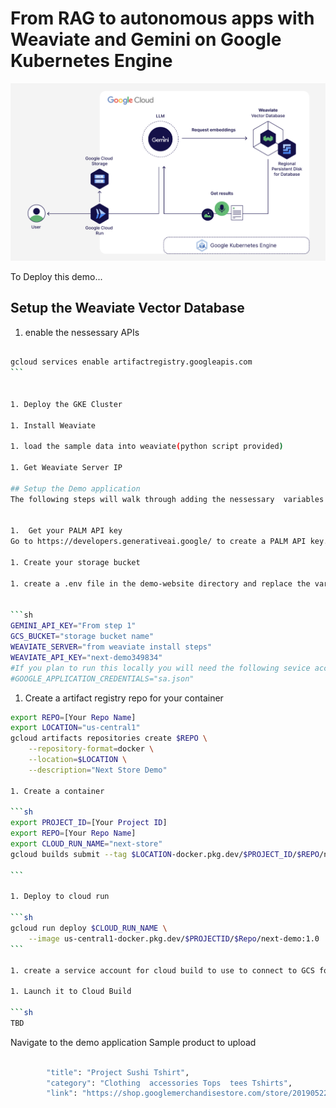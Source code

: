 # From RAG to autonomous apps with Weaviate and Gemini on Google Kubernetes Engine

![Next Demo Achitecture](https://github.com/bkauf/next-store/blob/main/diagram.png)

To Deploy this demo...

## Setup the Weaviate Vector Database

1. enable the nessessary APIs

````sh

gcloud services enable artifactregistry.googleapis.com
```


1. Deploy the GKE Cluster

1. Install Weaviate

1. load the sample data into weaviate(python script provided)

1. Get Weaviate Server IP

## Setup the Demo application
The following steps will walk through adding the nessessary  variables to the demo application, creating a container for it, then running it on Google Cloud Run


1.  Get your PALM API key
Go to https://developers.generativeai.google/ to create a PALM API key. This is necessary to be able to run the demo.

1. Create your storage bucket

1. create a .env file in the demo-website directory and replace the variables below with your own. If you would like to run this locally and not in cloud build on GCP you will need a service account, see option section below for more details.


```sh
GEMINI_API_KEY="From step 1"
GCS_BUCKET="storage bucket name"
WEAVIATE_SERVER="from weaviate install steps"
WEAVIATE_API_KEY="next-demo349834"
#If you plan to run this locally you will need the following sevice account varable
#GOOGLE_APPLICATION_CREDENTIALS="sa.json"
````

1. Create a artifact registry repo for your container

`````sh
export REPO=[Your Repo Name]
export LOCATION="us-central1"
gcloud artifacts repositories create $REPO \
    --repository-format=docker \
    --location=$LOCATION \
    --description="Next Store Demo"

1. Create a container

```sh
export PROJECT_ID=[Your Project ID]
export REPO=[Your Repo Name]
export CLOUD_RUN_NAME="next-store"
gcloud builds submit --tag $LOCATION-docker.pkg.dev/$PROJECT_ID/$REPO/next-demo:1.0

```

1. Deploy to cloud run

```sh
gcloud run deploy $CLOUD_RUN_NAME \
    --image us-central1-docker.pkg.dev/$PROJECTID/$Repo/next-demo:1.0
```

1. create a service account for cloud build to use to connect to GCS for image uploads

1. Launch it to Cloud Build

```sh
TBD
`````

Navigate to the demo application
Sample product to upload

```sh

        "title": "Project Sushi Tshirt",
        "category": "Clothing  accessories Tops  tees Tshirts",
        "link": "https://shop.googlemerchandisestore.com/store/20190522377/assets/items/images/GGCPGXXX1338.jpg",

```
